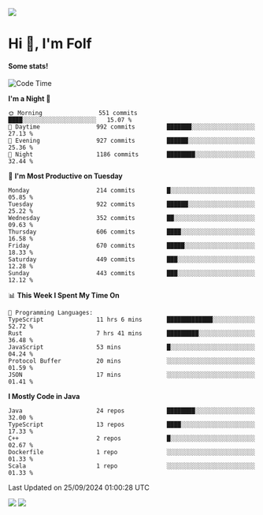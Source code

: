 <img src="https://komarev.com/ghpvc/?username=itsfolf"/>
<h1>Hi 👋, I'm Folf</h1>


#### Some stats!
<!--START_SECTION:waka-->
![Code Time](http://img.shields.io/badge/Code%20Time-2%2C348%20hrs%2053%20mins-blue)

**I'm a Night 🦉** 

```text
🌞 Morning                551 commits         ████░░░░░░░░░░░░░░░░░░░░░   15.07 % 
🌆 Daytime                992 commits         ███████░░░░░░░░░░░░░░░░░░   27.13 % 
🌃 Evening                927 commits         ██████░░░░░░░░░░░░░░░░░░░   25.36 % 
🌙 Night                  1186 commits        ████████░░░░░░░░░░░░░░░░░   32.44 % 
```
📅 **I'm Most Productive on Tuesday** 

```text
Monday                   214 commits         █░░░░░░░░░░░░░░░░░░░░░░░░   05.85 % 
Tuesday                  922 commits         ██████░░░░░░░░░░░░░░░░░░░   25.22 % 
Wednesday                352 commits         ██░░░░░░░░░░░░░░░░░░░░░░░   09.63 % 
Thursday                 606 commits         ████░░░░░░░░░░░░░░░░░░░░░   16.58 % 
Friday                   670 commits         █████░░░░░░░░░░░░░░░░░░░░   18.33 % 
Saturday                 449 commits         ███░░░░░░░░░░░░░░░░░░░░░░   12.28 % 
Sunday                   443 commits         ███░░░░░░░░░░░░░░░░░░░░░░   12.12 % 
```


📊 **This Week I Spent My Time On** 

```text
💬 Programming Languages: 
TypeScript               11 hrs 6 mins       █████████████░░░░░░░░░░░░   52.72 % 
Rust                     7 hrs 41 mins       █████████░░░░░░░░░░░░░░░░   36.48 % 
JavaScript               53 mins             █░░░░░░░░░░░░░░░░░░░░░░░░   04.24 % 
Protocol Buffer          20 mins             ░░░░░░░░░░░░░░░░░░░░░░░░░   01.59 % 
JSON                     17 mins             ░░░░░░░░░░░░░░░░░░░░░░░░░   01.41 % 
```

**I Mostly Code in Java** 

```text
Java                     24 repos            ████████░░░░░░░░░░░░░░░░░   32.00 % 
TypeScript               13 repos            ████░░░░░░░░░░░░░░░░░░░░░   17.33 % 
C++                      2 repos             █░░░░░░░░░░░░░░░░░░░░░░░░   02.67 % 
Dockerfile               1 repo              ░░░░░░░░░░░░░░░░░░░░░░░░░   01.33 % 
Scala                    1 repo              ░░░░░░░░░░░░░░░░░░░░░░░░░   01.33 % 
```




 Last Updated on 25/09/2024 01:00:28 UTC
<!--END_SECTION:waka-->
<a src="https://discord.com/users/1090088995976925305"><img src="https://lanyard-profile-readme.vercel.app/api/1090088995976925305"/></a></td> 
<img src="https://hit.yhype.me/github/profile?user_id=9268058"/>
